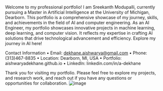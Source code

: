Welcome to my professional portfolio! I am Sreekanth Modupalli, currently pursuing a Master in Artificial Intelligence at the University of Michigan, Dearborn. This portfolio is a comprehensive showcase of my journey, skills, and achievements in the field of AI and computer engineering. As an AI Engineer, my portfolio showcases innovative projects in machine learning, deep learning, and computer vision. It reflects my expertise in crafting AI solutions that drive technological advancement and efficiency. Explore my journey in AI here!

Contact Information
•	Email: dekhane.aishwarya@gmail.com
•	Phone: (313)467-8835
•	Location: Dearborn, MI, USA
•	Portfolio: aishwaryadekhane.github.io
•	LinkedIn: linkedin.com/in/a-dekhane

Thank you for visiting my portfolio. Please feel free to explore my projects, and research work, and reach out if you have any questions or opportunities for collaboration.
![image](https://github.com/AishwaryaDekhane/aishwaryadekhane.github.io/assets/46292151/644658f7-6fdf-42ae-8bbd-fb1d41cbacbb)
